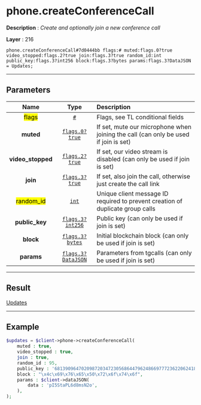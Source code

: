 # phone.createConferenceCall

**Description** : *Create and optionally join a new conference call*

**Layer** : 216

```tl
phone.createConferenceCall#7d0444bb flags:# muted:flags.0?true video_stopped:flags.2?true join:flags.3?true random_id:int public_key:flags.3?int256 block:flags.3?bytes params:flags.3?DataJSON = Updates;
```

---

## Parameters

| Name | Type | Description |
| :---: | :---: | :--- |
| <mark>flags</mark> | [`#`](type/#) | Flags, see TL conditional fields |
| **muted** | [`flags.0?true`](type/true) | If set, mute our microphone when joining the call (can only be used if join is set) |
| **video_stopped** | [`flags.2?true`](type/true) | If set, our video stream is disabled (can only be used if join is set) |
| **join** | [`flags.3?true`](type/true) | If set, also join the call, otherwise just create the call link |
| <mark>random_id</mark> | [`int`](type/int) | Unique client message ID required to prevent creation of duplicate group calls |
| **public_key** | [`flags.3?int256`](type/int256) | Public key (can only be used if join is set) |
| **block** | [`flags.3?bytes`](type/bytes) | Initial blockchain block (can only be used if join is set) |
| **params** | [`flags.3?DataJSON`](type/DataJSON) | Parameters from tgcalls (can only be used if join is set) |

---

## Result

[Updates](type/Updates)

---

## Example

```php
$updates = $client->phone->createConferenceCall(
	muted : true,
	video_stopped : true,
	join : true,
	random_id : 95,
	public_key : '68139096470209872034723056864479624866977723622062418473716269133263926854596',
	block : "\x4c\x69\x76\x65\x50\x72\x6f\x74\x6f",
	params : $client->dataJSON(
		data : 'pI5StaPL6d8msN2o',
	),
);
```